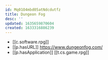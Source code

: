 ```yaml
---
id: Mq01O4mbd05atNdcdutfz
title: Dungeon Fog
desc: ''
updated: 1635659870604
created: 1633316886239
---
```


- [[c.software.rpg]]
- [[p.hasURL]] https://www.dungeonfog.com/
- [[p.hasApplication]] [[t.cs.game.rpg]] 
